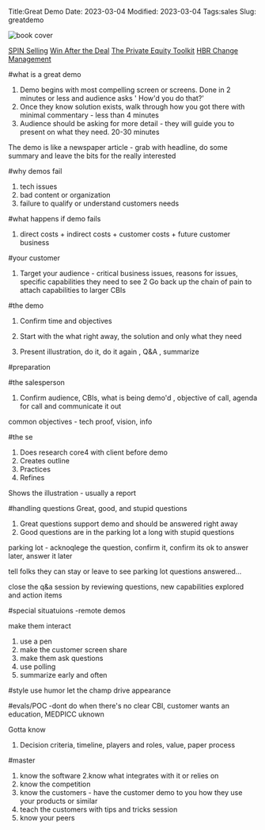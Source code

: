 
Title:Great Demo
Date: 2023-03-04
Modified: 2023-03-04
Tags:sales
Slug: greatdemo


![book cover](https://m.media-amazon.com/images/I/819kget6T2L._AC_UY436_FMwebp_QL65_.jpg)

[SPIN Selling](spin.html)
[Win After the Deal](denby.html)
[The Private Equity Toolkit](petoolkit.html)
[HBR Change Management](hbr.html)

#what is a great demo

1. Demo begins with most compelling screen or screens. Done in 2 minutes or less and audience asks ' How'd you do that?'
2. Once they know solution exists, walk through how you got there with minimal commentary - less than 4 minutes
3. Audience should be asking for more detail - they will guide you to present on what they need. 20-30 minutes

The demo is like a newspaper article - grab with headline, do some summary and leave the bits for the really interested

#why demos fail

1. tech issues
2. bad content or organization
3. failure to qualify or understand customers needs


#what happens if demo fails
1. direct costs + indirect costs + customer costs + future customer business


#your customer
1. Target your audience - critical business issues, reasons for issues, specific capabilities they need to see
2  Go back up the chain of pain to attach capabilities to larger CBIs

#the demo
1. Confirm time and objectives
2. Start with the what right away, the solution and only what they need

1. Present illustration, do it, do it again , Q&A , summarize

#preparation


#the salesperson
1. Confirm audience, CBIs, what is being demo'd , objective of call, agenda for call and communicate it out

common objectives - tech proof, vision, info

#the se
1. Does research core4 with client before demo
2. Creates outline
3. Practices
4. Refines

Shows the illustration - usually a report


#handling questions
 Great, good, and stupid questions
1. Great questions support demo and should be answered right away
2. Good questions are in the parking lot a long with stupid questions

parking lot - acknoqlege the question, confirm it, confirm its ok to answer later, answer it later

tell folks they can stay or leave to see parking lot questions answered...

close the q&a session by reviewing questions, new capabilities explored and action items


#special situatuions
-remote demos

make them interact
1. use a pen
2. make the customer screen share
3. make them ask questions
4. use polling
5. summarize early and often

#style
use humor
let the champ drive
appearance


#evals/POC
-dont do when there's no clear CBI, customer wants an education, MEDPICC uknown

Gotta know
1. Decision criteria, timeline, players and roles, value, paper process

#master
1. know the software
2.know what integrates with it or relies on
3. know the competition
4. know the customers - have the customer demo to you how they use your products or similar
5. teach the customers with tips and tricks session
6. know  your peers













